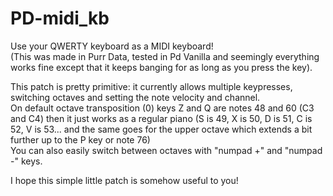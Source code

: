 # PD-midi_kb
 Use your QWERTY keyboard as a MIDI keyboard!  
 (This was made in Purr Data, tested in Pd Vanilla and seemingly everything works fine except that it keeps banging for as long as you press the key).
   
 This patch is pretty primitive: it currently allows multiple keypresses, switching octaves and setting the note velocity and channel.  
 On default octave transposition (0) keys Z and Q are notes 48 and 60 (C3 and C4) then it just works as a regular piano (S is 49, X is 50, D is 51, C is 52, V is 53... and the same goes for the upper octave which extends a bit further up to the P key or note 76)  
 You can also easily switch between octaves with "numpad +" and "numpad -" keys.
   
 I hope this simple little patch is somehow useful to you!
